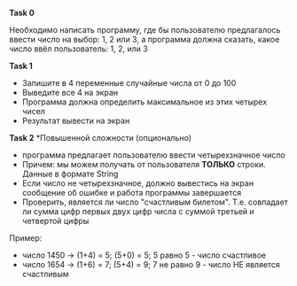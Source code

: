 **Task 0**

Необходимо написать программу, где бы пользователю предлагалось ввести число на выбор: 1, 2 или 3, 
а программа должна сказать, какое число ввёл пользователь: 1, 2, или 3

**Task 1**

- Запишите в 4 переменные случайные числа от 0 до 100 
- Выведите все 4 на экран 
- Программа должна определить максимальное из этих четырех чисел 
- Результат вывести на экран

**Task 2** *Повышенной сложности (опционально)

- программа предлагает пользователю ввести четырехзначное число
- Причем: мы можем получать от пользователя **ТОЛЬКО** строки. Данные в формате String
- Если число не четырехзначное, должно вывестись на экран сообщение об ошибке и работа программы завершается
- Проверить, является ли число "счастливым билетом". Т.е. совпадает ли сумма цифр первых двух цифр числа с суммой третьей и четвертой цифры

Пример: 
- число 1450 -> (1+4) = 5; (5+0) = 5; 5 равно 5 - число счастливое
- число 1654 -> (1+6) = 7; (5+4) = 9; 7 не равно 9 - число НЕ является счастливым

